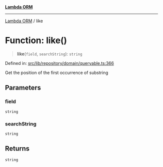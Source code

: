 [**Lambda ORM**](../README.md)

***

[Lambda ORM](../README.md) / like

# Function: like()

> **like**(`field`, `searchString`): `string`

Defined in: [src/lib/repository/domain/queryable.ts:366](https://github.com/lambda-orm/lambdaorm-base/blob/5f10bdc7d0f008296efbcbe89bc2bf1ed03aaaef/src/lib/repository/domain/queryable.ts#L366)

Get the position of the first occurrence of substring

## Parameters

### field

`string`

### searchString

`string`

## Returns

`string`
